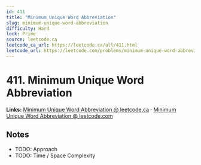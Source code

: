 ```yaml
--- 
id: 411
title: "Minimum Unique Word Abbreviation"
slug: minimum-unique-word-abbreviation
difficulty: Hard
lock: Prime
source: leetcode.ca
leetcode_ca_url: https://leetcode.ca/all/411.html
leetcode_url: https://leetcode.com/problems/minimum-unique-word-abbreviation/
---
```


# 411. Minimum Unique Word Abbreviation

**Links:** [Minimum Unique Word Abbreviation @ leetcode.ca](https://leetcode.ca/all/411.html) · [Minimum Unique Word Abbreviation @ leetcode.com](https://leetcode.com/problems/minimum-unique-word-abbreviation/)

## Notes
- TODO: Approach
- TODO: Time / Space Complexity
